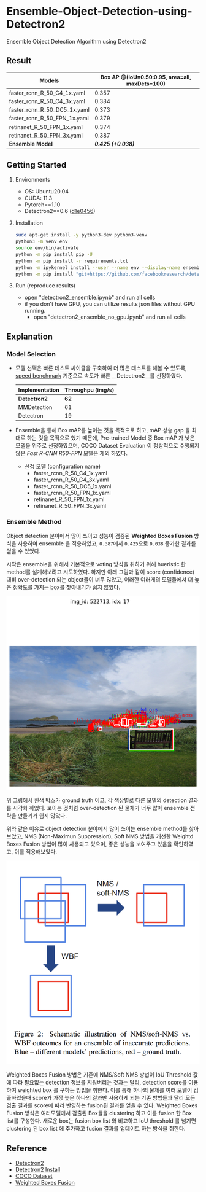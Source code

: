 # Ensemble-Object-Detection-using-Detectron2

Ensemble Object Detection Algorithm using Detectron2

## Result

| Models                   | Box AP @(IoU=0.50:0.95, area=all, maxDets=100) |
|-----------------------------|------|
|faster_rcnn_R_50_C4_1x.yaml  | 0.357|
|faster_rcnn_R_50_C4_3x.yaml  | 0.384|
|faster_rcnn_R_50_DC5_1x.yaml | 0.373|
|faster_rcnn_R_50_FPN_1x.yaml | 0.379|
|retinanet_R_50_FPN_1x.yaml   | 0.374|
|retinanet_R_50_FPN_3x.yaml   | 0.387|
|__Ensemble Model__   | __*0.425 (+0.038)*__|



## Getting Started

1. Environments
    - OS: Ubuntu20.04
    - CUDA: 11.3
    - Pytorch==1.10
    - Detectron2==0.6 ([d1e0456](https://github.com/facebookresearch/detectron2/tree/d1e04565d3bec8719335b88be9e9b961bf3ec464))

2. Installation

    ```bash
    sudo apt-get install -y python3-dev python3-venv
    python3 -m venv env
    source env/bin/activate
    python -m pip install pip -U
    python -m pip install -r requirements.txt
    python -m ipykernel install --user --name env --display-name ensemble_detectron2
    python -m pip install "git+https://github.com/facebookresearch/detectron2@v0.6"
    ```

3. Run (reproduce results)
    - open "detectron2_ensemble.ipynb" and run all cells
    - if you don't have GPU, you can utilize results json files without GPU running.
        - open "detectron2_ensemble_no_gpu.ipynb" and run all cells

## Explanation

### Model Selection

- 모델 선택은 빠른 테스트 싸이클을 구축하여 더 많은 테스트를 해볼 수 있도록, [speed benchmark](https://mmdetection.readthedocs.io/en/latest/model_zoo.html) 기준으로 속도가 빠른 __Detectron2__를 선정하였다.

    | Implementation | Throughpu (img/s) |
    | --- | --- |
    | __Detectron2__ | __62__ |
    | MMDetection | 61 |
    | Detectron | 19 |

- Ensemble을 통해 Box mAP를 높이는 것을 목적으로 하고, mAP 상승 gap 을 최대로 하는 것을 목적으로 했기 때문에, Pre-trained Model 중 Box mAP 가 낮은 모델을 위주로 선정하였으며, COCO Dataset Evaluation 이 정상적으로 수행되지 않은 *Fast R-CNN R50-FPN* 모델은 제외 하였다.
  - 선정 모델 (configuration name)
    - faster_rcnn_R_50_C4_1x.yaml
    - faster_rcnn_R_50_C4_3x.yaml
    - faster_rcnn_R_50_DC5_1x.yaml
    - faster_rcnn_R_50_FPN_1x.yaml
    - retinanet_R_50_FPN_1x.yaml
    - retinanet_R_50_FPN_3x.yaml

### Ensemble Method

Object detection 분야에서 많이 쓰이고 성능이 검증된 **Weighted Boxes Fusion** 방식을 사용하여 ensemble 을 적용하였고, `0.387`에서 `0.425`으로 `0.038` 증가한 결과를 얻을 수 있었다.

시작은 ensemble을 위해서 기본적으로 voting 방식을 취하기 위해 hueristic 한 method를 설계해보려고 시도하였다. 하지만 아래 그림과 같이 score (confidence) 대비 over-detection 되는 object들이 너무 많았고, 이러한 여러개의 모델들에서 더 높은 정확도를 가지는 box를 찾아내기가 쉽지 않았다.

![over-detection](./img/image1.png)

위 그림에서 흰색 박스가 ground truth 이고, 각 색상별로 다른 모델의 detection 결과를 시각화 하였다. 보이는 것처럼 over-detection 된 물체가 너무 많아 ensemble 전략을 만들기가 쉽지 않았다.

위와 같은 이유로 object detection 분야에서 많이 쓰이는 ensemble method를 찾아보았고, NMS (Non-Maximun Suppression), Soft NMS 방법을 개선한 Weightd Boxes Fusion 방법이 많이 사용되고 있으며, 좋은 성능을 보여주고 있음을 확인하였고, 이를 적용해보았다.

![weighted boxes fusion](./img/image2.png)

Weighted Boxes Fusion 방법은 기존에 NMS/Soft NMS 방법이 IoU Threshold 값에 따라 필요없는 detection 정보를 지워버리는 것과는 달리, detection score를 이용하여 weighted box 를 구하는 방법을 취한다. 이를 통해 하나의 물체를 여러 모델이 검출하였을때 score가 가장 높은 하나의 결과만 사용하게 되는 기존 방법들과 달리 모든 검출 결과를 score에 따라 반영하는 fusion된 결과를 얻을 수 있다.
Weighted Boxes Fusion 방식은 여러모델에서 검출된 Box들을 clustering 하고 이를 fusion 한 Box list를 구성한다. 새로운 box는 fusion box list 와 비교하고 IoU threshold 를 넘기면 clustering 된 box list 에 추가하고 fusion 결과를 업데이트 하는 방식을 취한다.


## Reference

- [Detectron2](https://github.com/facebookresearch/detectron2)
- [Detectron2 Install](https://detectron2.readthedocs.io/en/latest/tutorials/install.html)
- [COCO Dataset](https://cocodataset.org)
- [Weighted Boxes Fusion](https://arxiv.org/pdf/1910.13302.pdf)
